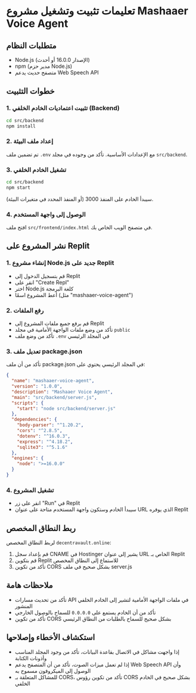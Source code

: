 # تعليمات تثبيت وتشغيل مشروع Mashaaer Voice Agent

## متطلبات النظام
- Node.js (الإصدار 16.0.0 أو أحدث)
- npm (مدير حزم Node.js)
- متصفح حديث يدعم Web Speech API

## خطوات التثبيت

### 1. تثبيت اعتماديات الخادم الخلفي (Backend)
```bash
cd src/backend
npm install
```

### 2. إعداد ملف البيئة
تم تضمين ملف `.env` مع الإعدادات الأساسية. تأكد من وجوده في مجلد `src/backend`.

### 3. تشغيل الخادم الخلفي
```bash
cd src/backend
npm start
```
سيبدأ الخادم على المنفذ 3000 (أو المنفذ المحدد في متغيرات البيئة).

### 4. الوصول إلى واجهة المستخدم
افتح ملف `src/frontend/index.html` في متصفح الويب الخاص بك.

## نشر المشروع على Replit

### 1. إنشاء مشروع Node.js جديد على Replit
- قم بتسجيل الدخول إلى Replit
- انقر على "Create Repl"
- اختر Node.js كلغة البرمجة
- أعط المشروع اسمًا (مثل "mashaaer-voice-agent")

### 2. رفع الملفات
- قم برفع جميع ملفات المشروع إلى Replit
- تأكد من وضع ملفات الواجهة الأمامية في مجلد `public`
- تأكد من وضع ملف `.env` في المجلد الرئيسي

### 3. تعديل ملف package.json
تأكد من أن ملف package.json في المجلد الرئيسي يحتوي على:
```json
{
  "name": "mashaaer-voice-agent",
  "version": "1.0.0",
  "description": "Mashaaer Voice Agent",
  "main": "src/backend/server.js",
  "scripts": {
    "start": "node src/backend/server.js"
  },
  "dependencies": {
    "body-parser": "^1.20.2",
    "cors": "^2.8.5",
    "dotenv": "^16.0.3",
    "express": "^4.18.2",
    "sqlite3": "^5.1.6"
  },
  "engines": {
    "node": ">=16.0.0"
  }
}
```

### 4. تشغيل المشروع
- انقر على زر "Run" في Replit
- سيبدأ الخادم وستكون واجهة المستخدم متاحة على عنوان URL الذي يوفره Replit

## ربط النطاق المخصص
لربط النطاق المخصص `decentravault.online`:

1. قم بإعداد سجل CNAME في Hostinger يشير إلى عنوان URL الخاص بـ Replit
2. قم بتكوين Replit للاستماع إلى النطاق المخصص
3. تأكد من تكوين CORS بشكل صحيح في ملف server.js

## ملاحظات هامة
- تأكد من تحديث مسارات API في ملفات الواجهة الأمامية لتشير إلى الخادم الخلفي المنشور
- تأكد من أن الخادم يستمع على `0.0.0.0` للسماح بالوصول الخارجي
- تأكد من تكوين CORS بشكل صحيح للسماح بالطلبات من النطاق الرئيسي

## استكشاف الأخطاء وإصلاحها
- إذا واجهت مشاكل في الاتصال بقاعدة البيانات، تأكد من وجود المجلد المناسب وأذونات الكتابة
- إذا لم تعمل ميزات الصوت، تأكد من أن المتصفح يدعم Web Speech API وأن الوصول إلى الميكروفون مسموح به
- للمشاكل المتعلقة بـ CORS، تأكد من تكوين رؤوس CORS بشكل صحيح في الخادم الخلفي
